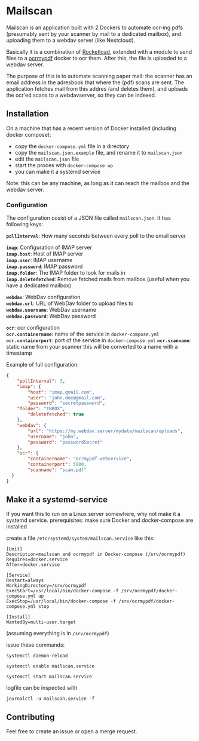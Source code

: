 # Mailscan

Mailscan is an application built with 2 Dockers to automate ocr-ing pdfs (presumably sent by your scanner by mail to a dedicated mailbox), and uploading them to a webdav server (like Nextcloud).

Basically it is a combination of [Rocketload](https://gitlab.com/aagreb/rocketload/-/tree/master/rocketload), extended with a module to send files to a [ocrmypdf](https://github.com/ocrmypdf/OCRmyPDF) docker to ocr them. After this, the file is uploaded to a webdav server.

The purpose of this is to automate scanning paper mail: the scanner has an email address in the adresbook that where the (pdf) scans are sent. 
The application fetches mail from this addres (and deletes them), and uploads the ocr'ed scans to a webdavserver, so they can be indexed.
## Installation

On a machine that has a recent version of Docker installed (including docker compose):
- copy the `docker-compose.yml` file in a directory
- copy the `mailscan.json.example` file, and rename it to `mailscan.json`
- edit the `mailscan.json` file 
- start the proces with `docker-compose up`
- you can make it a systemd service

Note: this can be any machine, as long as it can reach the mailbox and the webdav server.


### Configuration

The configuration cosist of a JSON file called `mailscan.json`. It has following keys:

**`pollInterval`**: How many seconds between every poll to the email server

**`imap`**: Configuration of IMAP server  
**`imap.host`**: Host of IMAP server  
**`imap.user`**: IMAP username  
**`imap.password`**: IMAP password  
**`imap.folder`**: The IMAP folder to look for mails in  
**`imap.deletefetched`**: Remove fetched mails from mailbox (useful when you have a dedicated mailbox)


**`webdav`**: WebDav configuration  
**`webdav.url`**: URL of WebDav folder to upload files to  
**`webdav.username`**: WebDav username  
**`webdav.password`**: WebDav password  

**`ocr`**: ocr configuration  
**`ocr.containername`**: name of the service in `docker-compose.yml`  
**`ocr.containerport`**: port of the service in `docker-compose.yml`
**`ocr.scanname`**: static name from your scanner this will be converted to a name with a timestamp


Example of full configuration:

```json
{
    "pollInterval": 3,
    "imap": {
        "host": "imap.gmail.com",
        "user": "john.doe@gmail.com",
        "password": "secretpassword",
	"folder": "INBOX",
        "deletefetched": true
    },
    "webdav": {
        "url": "https://my.webdav.server/mydata/mailscan/uploads",
        "username": "john",
        "password": "passwordSecret"
    },
    "ocr": {
        "containername": "ocrmypdf-webservice",
        "containerport": 5000,
        "scanname": "scan.pdf"
  }
}

```

## Make it a systemd-service

If you want this to run on a Linux server somewhere, why not make it a systemd service.
prerequisites: make sure Docker and docker-compose are installed

create a file `/etc/systemd/system/mailscan.service` like this:

```
[Unit]
Description=mailscan and ocrmypdf in Docker-compose (/srv/ocrmypdf)
Requires=docker.service
After=docker.service

[Service]
Restart=always
WorkingDirectory=/srv/ocrmypdf
ExecStart=/usr/local/bin/docker-compose -f /srv/ocrmypdf/docker-compose.yml up
ExecStop=/usr/local/bin/docker-compose -f /srv/ocrmypdf/docker-compose.yml stop

[Install]
WantedBy=multi-user.target
```
(assuming everything is in `/srv/ocrmypdf`)

issue these commands:

`systemctl daemon-reload`

`systemctl enable mailscan.service`

`systemctl start mailscan.service`


logfile can be inspected with 

`journalctl -u mailscan.service -f`

## Contributing

Feel free to create an issue or open a merge request.

